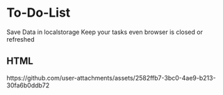 <h1> To-Do-List</h1>
Save Data in localstorage
Keep your tasks even browser is closed or refreshed

<h2>HTML</h2>
https://github.com/user-attachments/assets/2582ffb7-3bc0-4ae9-b213-30fa6b0ddb72
